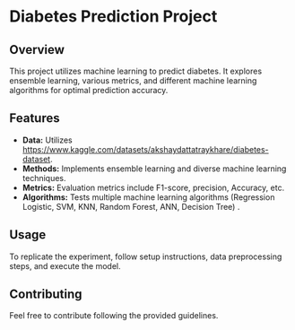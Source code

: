 # Diabetes Prediction Project

## Overview

This project utilizes machine learning to predict diabetes. It explores ensemble learning, various metrics, and different machine learning algorithms for optimal prediction accuracy.

## Features

- **Data:** Utilizes https://www.kaggle.com/datasets/akshaydattatraykhare/diabetes-dataset.
- **Methods:** Implements ensemble learning and diverse machine learning techniques.
- **Metrics:** Evaluation metrics include F1-score, precision, Accuracy, etc.
- **Algorithms:** Tests multiple machine learning algorithms (Regression Logistic, SVM, KNN, Random Forest, ANN, Decision Tree) .

## Usage

To replicate the experiment, follow setup instructions, data preprocessing steps, and execute the model.

## Contributing

Feel free to contribute following the provided guidelines.

